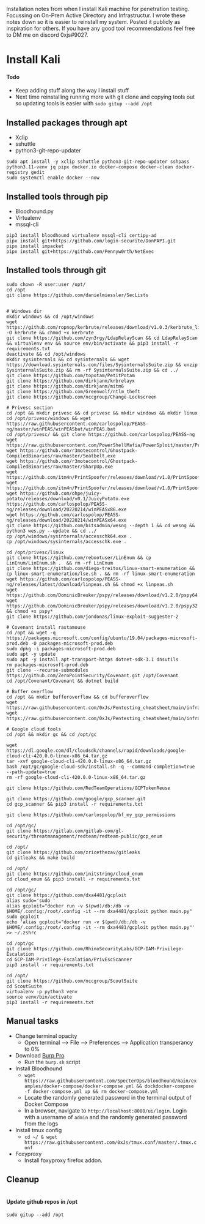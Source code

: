 Installation notes from when I install Kali machine for penetration testing. Focussing on On-Prem Active Directory and Infrastructur. I wrote these notes down so it is easier to reinstall my system. Posted it publicly as inspiration for others. If you have any good tool recommendations feel free to DM me on discord 0xjs#9027.

# Install Kali

#### Todo
- Keep adding stuff along the way I install stuff
- Next time reinstalling running more with git clone and copying tools out so updating tools is easier with ```sudo gitup --add /opt```

## Installed packages through apt
- Xclip
- sshuttle
- python3-git-repo-updater
```
sudo apt install -y xclip sshuttle python3-git-repo-updater sshpass python3.11-venv jq pipx docker.io docker-compose docker-clean docker-registry gedit
sudo systemctl enable docker --now
```

## Installed tools through pip
- Bloodhound.py
- Virtualenv
- mssql-cli
```
pip3 install bloodhound virtualenv mssql-cli certipy-ad
pipx install git+https://github.com/login-securite/DonPAPI.git
pipx install impacket
pipx install git+https://github.com/Pennyw0rth/NetExec
```

## Installed tools through git
```
sudo chown -R user:user /opt/
cd /opt
git clone https://github.com/danielmiessler/SecLists


# Windows dir
mkdir windows && cd /opt/windows
wget https://github.com/ropnop/kerbrute/releases/download/v1.0.3/kerbrute_linux_amd64 -O kerbrute && chmod +x kerbrute
git clone https://github.com/zyn3rgy/LdapRelayScan && cd LdapRelayScan && virtualenv env && source env/bin/activate && pip3 install -r requirements.txt
deactivate && cd /opt/windows
mkdir sysinternals && cd sysinternals && wget https://download.sysinternals.com/files/SysinternalsSuite.zip && unzip SysinternalsSuite.zip && rm -rf SysinternalsSuite.zip && cd ../
git clone https://github.com/topotam/PetitPotam
git clone https://github.com/dirkjanm/krbrelayx
git clone https://github.com/dirkjanm/mitm6
git clone https://github.com/Greenwolf/ntlm_theft
git clone https://github.com/nccgroup/Change-Lockscreen

# Privesc section
cd /opt && mkdir privesc && cd privesc && mkdir windows && mkdir linux
cd /opt/privesc/windows && wget https://raw.githubusercontent.com/carlospolop/PEASS-ng/master/winPEAS/winPEASbat/winPEAS.bat 
cd /opt/privesc/ && git clone https://github.com/carlospolop/PEASS-ng
wget https://raw.githubusercontent.com/PowerShellMafia/PowerSploit/master/Privesc/PowerUp.ps1
wget https://github.com/r3motecontrol/Ghostpack-CompiledBinaries/raw/master/Seatbelt.exe
wget https://github.com/r3motecontrol/Ghostpack-CompiledBinaries/raw/master/SharpUp.exe
wget https://github.com/itm4n/PrintSpoofer/releases/download/v1.0/PrintSpoofer32.exe
wget https://github.com/itm4n/PrintSpoofer/releases/download/v1.0/PrintSpoofer64.exe
wget https://github.com/ohpe/juicy-potato/releases/download/v0.1/JuicyPotato.exe
https://github.com/carlospolop/PEASS-ng/releases/download/20220214/winPEASx86.exe
wget https://github.com/carlospolop/PEASS-ng/releases/download/20220214/winPEASx64.exe
git clone https://github.com/bitsadmin/wesng --depth 1 && cd wesng && python3 wes.py --update && cd ../
cp /opt/windows/sysinternals/accesschk64.exe .
cp /opt/windows/sysinternals/accesschk.exe .

cd /opt/privesc/linux
git clone https://github.com/rebootuser/LinEnum && cp LinEnum/LinEnum.sh .  && rm -rf LinEnum
git clone https://github.com/diego-treitos/linux-smart-enumeration && cp linux-smart-enumeration/lse.sh . && rm -rf linux-smart-enumeration
wget https://github.com/carlospolop/PEASS-ng/releases/latest/download/linpeas.sh && chmod +x linpeas.sh
wget https://github.com/DominicBreuker/pspy/releases/download/v1.2.0/pspy64
wget https://github.com/DominicBreuker/pspy/releases/download/v1.2.0/pspy32 && chmod +x pspy*
git clone https://github.com/jondonas/linux-exploit-suggester-2

# Covenant install rastamouse
cd /opt && wget -q https://packages.microsoft.com/config/ubuntu/19.04/packages-microsoft-prod.deb -O packages-microsoft-prod.deb
sudo dpkg -i packages-microsoft-prod.deb
sudo apt -y update
sudo apt -y install apt-transport-https dotnet-sdk-3.1 dnsutils
rm packages-microsoft-prod.deb
git clone --recurse-submodules https://github.com/ZeroPointSecurity/Covenant.git /opt/Covenant
cd /opt/Covenant/Covenant && dotnet build

# Buffer overflow
cd /opt && mkdir bufferoverflow && cd bufferoverflow
wget https://raw.githubusercontent.com/0xJs/Pentesting_cheatsheet/main/infrastructure/bufferoverflow/fuzzing.py
wget https://raw.githubusercontent.com/0xJs/Pentesting_cheatsheet/main/infrastructure/bufferoverflow/exploit.py

# Google cloud tools
cd /opt && mkdir gc && cd /opt/gc

wget https://dl.google.com/dl/cloudsdk/channels/rapid/downloads/google-cloud-cli-420.0.0-linux-x86_64.tar.gz
tar -xvf google-cloud-cli-420.0.0-linux-x86_64.tar.gz
bash /opt/gc/google-cloud-sdk/install.sh -q --command-completion=true --path-update=true
rm -rf google-cloud-cli-420.0.0-linux-x86_64.tar.gz

git clone https://github.com/RedTeamOperations/GCPTokenReuse

git clone https://github.com/google/gcp_scanner.git
cd gcp_scanner && pip3 install -r requirements.txt

git clone https://github.com/carlospolop/bf_my_gcp_permissions

cd /opt/gc/
git clone https://gitlab.com/gitlab-com/gl-security/threatmanagement/redteam/redteam-public/gcp_enum

cd /opt/
git clone https://github.com/zricethezav/gitleaks
cd gitleaks && make build

cd /opt/
git clone https://github.com/initstring/cloud_enum
cd cloud_enum && pip3 install -r requirements.txt

cd /opt/gc/
git clone https://github.com/dxa4481/gcploit
alias sudo='sudo '
alias gcploit="docker run -v $(pwd)/db:/db -v $HOME/.config:/root/.config -it --rm dxa4481/gcploit python main.py"
sudo gcploit
echo 'alias gcploit="docker run -v $(pwd)/db:/db -v $HOME/.config:/root/.config -it --rm dxa4481/gcploit python main.py"' >> ~/.zshrc

cd /opt/gc
git clone https://github.com/RhinoSecurityLabs/GCP-IAM-Privilege-Escalation
cd GCP-IAM-Privilege-Escalation/PrivEscScanner
pip3 install -r requirements.txt

cd /opt/
git clone https://github.com/nccgroup/ScoutSuite
cd ScoutSuite
virtualenv -p python3 venv
source venv/bin/activate
pip3 install -r requirements.txt
```

## Manual tasks
- Change terminal opacity
  - Open terminal --> File --> Preferences --> Application transperancy to 0%
- Download [Burp Pro](https://portswigger.net/burp/releases#professional)
  - Run the `burp.sh` script
- Install Bloodhound
  - `wget https://raw.githubusercontent.com/SpecterOps/bloodhound/main/examples/docker-compose/docker-compose.yml && dockdocker-compose -f docker-compose.yml up && rm docker-compose.yml`
  - Locate the randomly generated password in the terminal output of Docker Compose
  - In a browser, navigate to `http://localhost:8080/ui/login`. Login with a username of `admin` and the randomly generated password from the logs
- Install tmux config
  - `cd ~/ & wget https://raw.githubusercontent.com/0xJs/tmux.conf/master/.tmux.conf`
- Foxyproxy
  - Install foxyproxy firefox addon. 

## Cleanup
```

```

#### Update github repos in /opt
```
sudo gitup --add /opt
```
